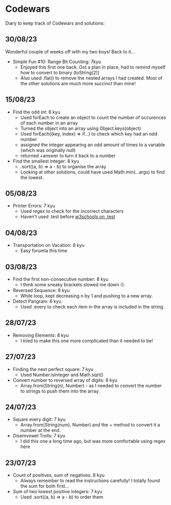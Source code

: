 # Codewars

Diary to keep track of Codewars and solutions:

## 30/08/23

Wonderful couple of weeks off with my two boys! Back to it...
- Simple Fun #10: Range Bit Counting: 7kyu
  - Enjoyed this first one back. Got a plan in place, had to remind myself how to convert to binary (toString(2))
  - Also used .flat() to remove the nested arrays I had created. Most of the other solutions are much more succinct than mine!
## 15/08/23

- Find the odd int: 6 kyu
  - Used forEach to create an object to count the number of occurences of each number in an array
  - Turned the object into an array using Object.keys(object)
  - Used forEach((key, index) => if...) to check which key had an odd number
  - assigned the integer appearing an odd amount of times to a variable (which was originally null)
  - returned +answer to turn it back to a number
- Find the smallest integer: 8 kyu
  - .sort((a, b) => a - b) to organise the array
  - Looking at other solutions, could have used Math.min(...args) to find the lowest.
## 05/08/23

- Printer Errors: 7 kyu
  - Used regex to check for the incorrect characters
  - Haven't used .test before [w3schools on .test](https://www.w3schools.com/jsref/jsref_regexp_test.asp)

## 04/08/23

- Transportation on Vacation: 8 kyu
  - Easy forumla this time

## 03/08/23

- Find the first non-consecutive number: 8 kyu
  - I think some sneaky brackets slowed me down 🙄.
- Reversed Sequence: 8 kyu
  - While loop, kept decreasing n by 1 and pushing to a new array.
- Detect Pangram: 6 kyu
  - Used .every to check each item in the array is included in the string.

## 28/07/23

- Removing Elements: 8 kyu
  - I tried to make this one more complicated than it needed to be!

## 27/07/23

- Finding the next perfect square: 7 kyu
  - Used Number.isInteger and Math.sqrt()
- Convert number to reversed array of digits: 8 kyu
  - Array.from(String(n), Number) - as I needed to convert the number to strings to push them into the array.

## 24/07/23

- Square every digit: 7 kyu
  - Array.from(String(num), Number) and the + method to convert it a number at the end.
- Disemvowel Trolls: 7 kyu
  - I did this one a long time ago, but was more comfortable using regex here

## 23/07/23

- Count of positives, sum of negatives: 8 kyu
  - Always remember to read the instructions carefully! I totally found the sum for both first...
- Sum of two lowest positive integers: 7 kyu
  - Used .sort((a, b) => a - b) to order them
